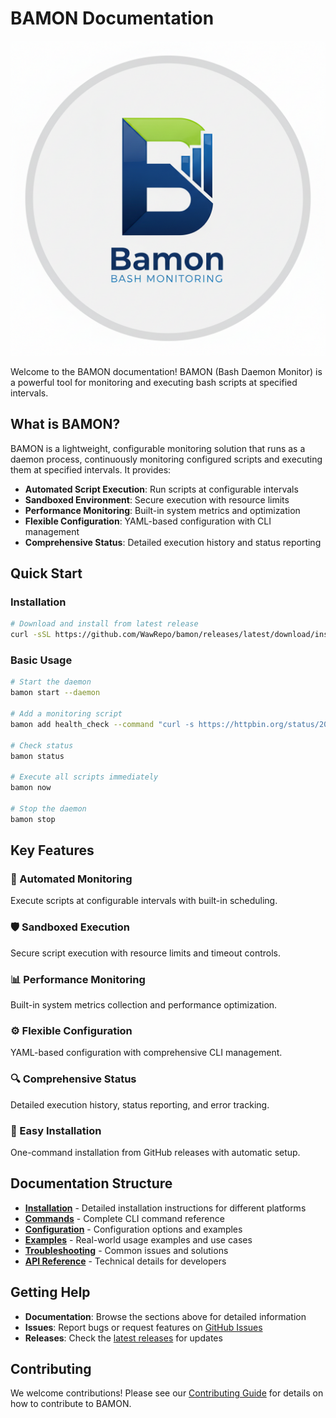 # BAMON Documentation

![BAMON Logo](bamon_logo.png)

Welcome to the BAMON documentation! BAMON (Bash Daemon Monitor) is a powerful tool for monitoring and executing bash scripts at specified intervals.

## What is BAMON?

BAMON is a lightweight, configurable monitoring solution that runs as a daemon process, continuously monitoring configured scripts and executing them at specified intervals. It provides:

- **Automated Script Execution**: Run scripts at configurable intervals
- **Sandboxed Environment**: Secure execution with resource limits
- **Performance Monitoring**: Built-in system metrics and optimization
- **Flexible Configuration**: YAML-based configuration with CLI management
- **Comprehensive Status**: Detailed execution history and status reporting

## Quick Start

### Installation

```bash
# Download and install from latest release
curl -sSL https://github.com/WawRepo/bamon/releases/latest/download/install-repo.sh | bash
```

### Basic Usage

```bash
# Start the daemon
bamon start --daemon

# Add a monitoring script
bamon add health_check --command "curl -s https://httpbin.org/status/200" --interval 30

# Check status
bamon status

# Execute all scripts immediately
bamon now

# Stop the daemon
bamon stop
```

## Key Features

### 🔄 Automated Monitoring
Execute scripts at configurable intervals with built-in scheduling.

### 🛡️ Sandboxed Execution
Secure script execution with resource limits and timeout controls.

### 📊 Performance Monitoring
Built-in system metrics collection and performance optimization.

### ⚙️ Flexible Configuration
YAML-based configuration with comprehensive CLI management.

### 🔍 Comprehensive Status
Detailed execution history, status reporting, and error tracking.

### 🚀 Easy Installation
One-command installation from GitHub releases with automatic setup.

## Documentation Structure

- **[Installation](installation.md)** - Detailed installation instructions for different platforms
- **[Commands](commands/index.md)** - Complete CLI command reference
- **[Configuration](configuration.md)** - Configuration options and examples
- **[Examples](examples.md)** - Real-world usage examples and use cases
- **[Troubleshooting](troubleshooting.md)** - Common issues and solutions
- **[API Reference](api.md)** - Technical details for developers

## Getting Help

- **Documentation**: Browse the sections above for detailed information
- **Issues**: Report bugs or request features on [GitHub Issues](https://github.com/WawRepo/bamon/issues)
- **Releases**: Check the [latest releases](https://github.com/WawRepo/bamon/releases) for updates

## Contributing

We welcome contributions! Please see our [Contributing Guide](https://github.com/WawRepo/bamon/blob/main/CONTRIBUTING.md) for details on how to contribute to BAMON.
